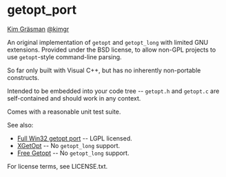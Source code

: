 ﻿getopt_port
===========

[Kim Gräsman](http://grundlig.wordpress.com)
[@kimgr](http://twitter.com/kimgr)

An original implementation of `getopt` and `getopt_long` with limited GNU extensions.
Provided under the BSD license, to allow non-GPL projects to use `getopt`-style command-line parsing.

So far only built with Visual C++, but has no inherently non-portable constructs.

Intended to be embedded into your code tree -- `getopt.h` and `getopt.c` are self-contained and should work in any context.

Comes with a reasonable unit test suite.

See also:

 * [Full Win32 getopt port](http://www.codeproject.com/Articles/157001/Full-getopt-Port-for-Unicode-and-Multibyte-Microso) -- LGPL licensed.
 * [XGetOpt](http://www.codeproject.com/Articles/1940/XGetopt-A-Unix-compatible-getopt-for-MFC-and-Win32) -- No `getopt_long` support.
 * [Free Getopt](https://sourceforge.net/projects/freegetopt/) -- No `getopt_long` support.

For license terms, see LICENSE.txt.
